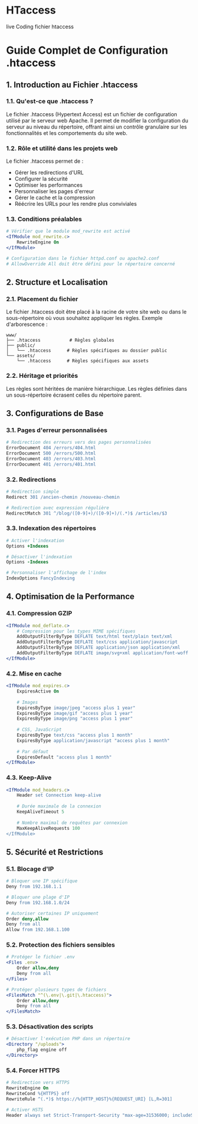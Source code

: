 # HTaccess
live Coding fichier  htaccess


# Guide Complet de Configuration .htaccess

## 1. Introduction au Fichier .htaccess

### 1.1. Qu'est-ce que .htaccess ?
Le fichier .htaccess (Hypertext Access) est un fichier de configuration utilisé par le serveur web Apache. Il permet de modifier la configuration du serveur au niveau du répertoire, offrant ainsi un contrôle granulaire sur les fonctionnalités et les comportements du site web.

### 1.2. Rôle et utilité dans les projets web
Le fichier .htaccess permet de :
- Gérer les redirections d'URL
- Configurer la sécurité
- Optimiser les performances
- Personnaliser les pages d'erreur
- Gérer le cache et la compression
- Réécrire les URLs pour les rendre plus conviviales

### 1.3. Conditions préalables
```apache
# Vérifier que le module mod_rewrite est activé
<IfModule mod_rewrite.c>
    RewriteEngine On
</IfModule>

# Configuration dans le fichier httpd.conf ou apache2.conf
# AllowOverride All doit être défini pour le répertoire concerné
```

## 2. Structure et Localisation

### 2.1. Placement du fichier
Le fichier .htaccess doit être placé à la racine de votre site web ou dans le sous-répertoire où vous souhaitez appliquer les règles. Exemple d'arborescence :
```
www/
├── .htaccess           # Règles globales
├── public/
│   └── .htaccess      # Règles spécifiques au dossier public
└── assets/
    └── .htaccess      # Règles spécifiques aux assets
```

### 2.2. Héritage et priorités
Les règles sont héritées de manière hiérarchique. Les règles définies dans un sous-répertoire écrasent celles du répertoire parent.


## 3. Configurations de Base

### 3.1. Pages d'erreur personnalisées
```apache
# Redirection des erreurs vers des pages personnalisées
ErrorDocument 404 /errors/404.html
ErrorDocument 500 /errors/500.html
ErrorDocument 403 /errors/403.html
ErrorDocument 401 /errors/401.html
```

### 3.2. Redirections
```apache
# Redirection simple
Redirect 301 /ancien-chemin /nouveau-chemin

# Redirection avec expression régulière
RedirectMatch 301 ^/blog/([0-9]+)/([0-9]+)/(.*)$ /articles/$3
```

### 3.3. Indexation des répertoires
```apache
# Activer l'indexation
Options +Indexes

# Désactiver l'indexation
Options -Indexes

# Personnaliser l'affichage de l'index
IndexOptions FancyIndexing
```

## 4. Optimisation de la Performance

### 4.1. Compression GZIP
```apache
<IfModule mod_deflate.c>
    # Compression pour les types MIME spécifiques
    AddOutputFilterByType DEFLATE text/html text/plain text/xml
    AddOutputFilterByType DEFLATE text/css application/javascript
    AddOutputFilterByType DEFLATE application/json application/xml
    AddOutputFilterByType DEFLATE image/svg+xml application/font-woff
</IfModule>
```

### 4.2. Mise en cache
```apache
<IfModule mod_expires.c>
    ExpiresActive On
    
    # Images
    ExpiresByType image/jpeg "access plus 1 year"
    ExpiresByType image/gif "access plus 1 year"
    ExpiresByType image/png "access plus 1 year"
    
    # CSS, JavaScript
    ExpiresByType text/css "access plus 1 month"
    ExpiresByType application/javascript "access plus 1 month"
    
    # Par défaut
    ExpiresDefault "access plus 1 month"
</IfModule>
```

### 4.3. Keep-Alive
```apache
<IfModule mod_headers.c>
    Header set Connection keep-alive
    
    # Durée maximale de la connexion
    KeepAliveTimeout 5
    
    # Nombre maximal de requêtes par connexion
    MaxKeepAliveRequests 100
</IfModule>
```


## 5. Sécurité et Restrictions

### 5.1. Blocage d'IP
```apache
# Bloquer une IP spécifique
Deny from 192.168.1.1

# Bloquer une plage d'IP
Deny from 192.168.1.0/24

# Autoriser certaines IP uniquement
Order deny,allow
Deny from all
Allow from 192.168.1.100
```

### 5.2. Protection des fichiers sensibles
```apache
# Protéger le fichier .env
<Files .env>
    Order allow,deny
    Deny from all
</Files>

# Protéger plusieurs types de fichiers
<FilesMatch "^(\.env|\.git|\.htaccess)">
    Order allow,deny
    Deny from all
</FilesMatch>
```

### 5.3. Désactivation des scripts
```apache
# Désactiver l'exécution PHP dans un répertoire
<Directory "/uploads">
    php_flag engine off
</Directory>
```

### 5.4. Forcer HTTPS
```apache
# Redirection vers HTTPS
RewriteEngine On
RewriteCond %{HTTPS} off
RewriteRule ^(.*)$ https://%{HTTP_HOST}%{REQUEST_URI} [L,R=301]

# Activer HSTS
Header always set Strict-Transport-Security "max-age=31536000; includeSubDomains"
```

